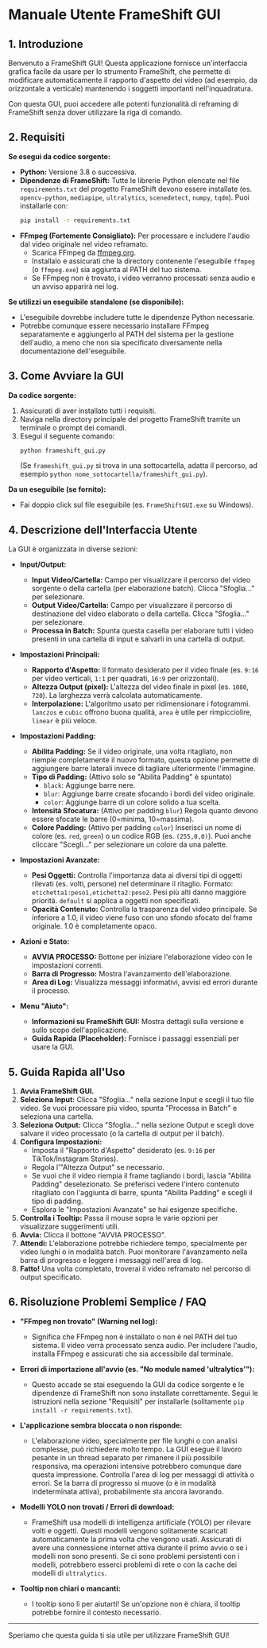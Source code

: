 # Manuale Utente FrameShift GUI

## 1. Introduzione

Benvenuto a FrameShift GUI! Questa applicazione fornisce un'interfaccia grafica facile da usare per lo strumento FrameShift, che permette di modificare automaticamente il rapporto d'aspetto dei video (ad esempio, da orizzontale a verticale) mantenendo i soggetti importanti nell'inquadratura.

Con questa GUI, puoi accedere alle potenti funzionalità di reframing di FrameShift senza dover utilizzare la riga di comando.

## 2. Requisiti

**Se esegui da codice sorgente:**

*   **Python:** Versione 3.8 o successiva.
*   **Dipendenze di FrameShift:** Tutte le librerie Python elencate nel file `requirements.txt` del progetto FrameShift devono essere installate (es. `opencv-python`, `mediapipe`, `ultralytics`, `scenedetect`, `numpy`, `tqdm`). Puoi installarle con:
    ```bash
    pip install -r requirements.txt
    ```
*   **FFmpeg (Fortemente Consigliato):** Per processare e includere l'audio dal video originale nel video reframato.
    *   Scarica FFmpeg da [ffmpeg.org](https://ffmpeg.org/download.html).
    *   Installalo e assicurati che la directory contenente l'eseguibile `ffmpeg` (o `ffmpeg.exe`) sia aggiunta al PATH del tuo sistema.
    *   Se FFmpeg non è trovato, i video verranno processati senza audio e un avviso apparirà nei log.

**Se utilizzi un eseguibile standalone (se disponibile):**

*   L'eseguibile dovrebbe includere tutte le dipendenze Python necessarie.
*   Potrebbe comunque essere necessario installare FFmpeg separatamente e aggiungerlo al PATH del sistema per la gestione dell'audio, a meno che non sia specificato diversamente nella documentazione dell'eseguibile.

## 3. Come Avviare la GUI

**Da codice sorgente:**

1.  Assicurati di aver installato tutti i requisiti.
2.  Naviga nella directory principale del progetto FrameShift tramite un terminale o prompt dei comandi.
3.  Esegui il seguente comando:
    ```bash
    python frameshift_gui.py
    ```
    (Se `frameshift_gui.py` si trova in una sottocartella, adatta il percorso, ad esempio `python nome_sottocartella/frameshift_gui.py`).

**Da un eseguibile (se fornito):**

*   Fai doppio click sul file eseguibile (es. `FrameShiftGUI.exe` su Windows).

## 4. Descrizione dell'Interfaccia Utente

La GUI è organizzata in diverse sezioni:

*   **Input/Output:**
    *   **Input Video/Cartella:** Campo per visualizzare il percorso del video sorgente o della cartella (per elaborazione batch). Clicca "Sfoglia..." per selezionare.
    *   **Output Video/Cartella:** Campo per visualizzare il percorso di destinazione del video elaborato o della cartella. Clicca "Sfoglia..." per selezionare.
    *   **Processa in Batch:** Spunta questa casella per elaborare tutti i video presenti in una cartella di input e salvarli in una cartella di output.

*   **Impostazioni Principali:**
    *   **Rapporto d'Aspetto:** Il formato desiderato per il video finale (es. `9:16` per video verticali, `1:1` per quadrati, `16:9` per orizzontali).
    *   **Altezza Output (pixel):** L'altezza del video finale in pixel (es. `1080`, `720`). La larghezza verrà calcolata automaticamente.
    *   **Interpolazione:** L'algoritmo usato per ridimensionare i fotogrammi. `lanczos` e `cubic` offrono buona qualità, `area` è utile per rimpicciolire, `linear` è più veloce.

*   **Impostazioni Padding:**
    *   **Abilita Padding:** Se il video originale, una volta ritagliato, non riempie completamente il nuovo formato, questa opzione permette di aggiungere barre laterali invece di tagliare ulteriormente l'immagine.
    *   **Tipo di Padding:** (Attivo solo se "Abilita Padding" è spuntato)
        *   `black`: Aggiunge barre nere.
        *   `blur`: Aggiunge barre create sfocando i bordi del video originale.
        *   `color`: Aggiunge barre di un colore solido a tua scelta.
    *   **Intensità Sfocatura:** (Attivo per padding `blur`) Regola quanto devono essere sfocate le barre (0=minima, 10=massima).
    *   **Colore Padding:** (Attivo per padding `color`) Inserisci un nome di colore (es. `red`, `green`) o un codice RGB (es. `(255,0,0)`). Puoi anche cliccare "Scegli..." per selezionare un colore da una palette.

*   **Impostazioni Avanzate:**
    *   **Pesi Oggetti:** Controlla l'importanza data ai diversi tipi di oggetti rilevati (es. volti, persone) nel determinare il ritaglio. Formato: `etichetta1:peso1,etichetta2:peso2`. Pesi più alti danno maggiore priorità. `default` si applica a oggetti non specificati.
    *   **Opacità Contenuto:** Controlla la trasparenza del video principale. Se inferiore a 1.0, il video viene fuso con uno sfondo sfocato del frame originale. 1.0 è completamente opaco.

*   **Azioni e Stato:**
    *   **AVVIA PROCESSO:** Bottone per iniziare l'elaborazione video con le impostazioni correnti.
    *   **Barra di Progresso:** Mostra l'avanzamento dell'elaborazione.
    *   **Area di Log:** Visualizza messaggi informativi, avvisi ed errori durante il processo.

*   **Menu "Aiuto":**
    *   **Informazioni su FrameShift GUI:** Mostra dettagli sulla versione e sullo scopo dell'applicazione.
    *   **Guida Rapida (Placeholder):** Fornisce i passaggi essenziali per usare la GUI.

## 5. Guida Rapida all'Uso

1.  **Avvia FrameShift GUI.**
2.  **Seleziona Input:** Clicca "Sfoglia..." nella sezione Input e scegli il tuo file video. Se vuoi processare più video, spunta "Processa in Batch" e seleziona una cartella.
3.  **Seleziona Output:** Clicca "Sfoglia..." nella sezione Output e scegli dove salvare il video processato (o la cartella di output per il batch).
4.  **Configura Impostazioni:**
    *   Imposta il "Rapporto d'Aspetto" desiderato (es. `9:16` per TikTok/Instagram Stories).
    *   Regola l'"Altezza Output" se necessario.
    *   Se vuoi che il video riempia il frame tagliando i bordi, lascia "Abilita Padding" deselezionato. Se preferisci vedere l'intero contenuto ritagliato con l'aggiunta di barre, spunta "Abilita Padding" e scegli il tipo di padding.
    *   Esplora le "Impostazioni Avanzate" se hai esigenze specifiche.
5.  **Controlla i Tooltip:** Passa il mouse sopra le varie opzioni per visualizzare suggerimenti utili.
6.  **Avvia:** Clicca il bottone "AVVIA PROCESSO".
7.  **Attendi:** L'elaborazione potrebbe richiedere tempo, specialmente per video lunghi o in modalità batch. Puoi monitorare l'avanzamento nella barra di progresso e leggere i messaggi nell'area di log.
8.  **Fatto!** Una volta completato, troverai il video reframato nel percorso di output specificato.

## 6. Risoluzione Problemi Semplice / FAQ

*   **"FFmpeg non trovato" (Warning nel log):**
    *   Significa che FFmpeg non è installato o non è nel PATH del tuo sistema. Il video verrà processato senza audio. Per includere l'audio, installa FFmpeg e assicurati che sia accessibile dal terminale.

*   **Errori di importazione all'avvio (es. "No module named 'ultralytics'"):**
    *   Questo accade se stai eseguendo la GUI da codice sorgente e le dipendenze di FrameShift non sono installate correttamente. Segui le istruzioni nella sezione "Requisiti" per installarle (solitamente `pip install -r requirements.txt`).

*   **L'applicazione sembra bloccata o non risponde:**
    *   L'elaborazione video, specialmente per file lunghi o con analisi complesse, può richiedere molto tempo. La GUI esegue il lavoro pesante in un thread separato per rimanere il più possibile responsiva, ma operazioni intensive potrebbero comunque dare questa impressione. Controlla l'area di log per messaggi di attività o errori. Se la barra di progresso si muove (o è in modalità indeterminata attiva), probabilmente sta ancora lavorando.

*   **Modelli YOLO non trovati / Errori di download:**
    *   FrameShift usa modelli di intelligenza artificiale (YOLO) per rilevare volti e oggetti. Questi modelli vengono solitamente scaricati automaticamente la prima volta che vengono usati. Assicurati di avere una connessione internet attiva durante il primo avvio o se i modelli non sono presenti. Se ci sono problemi persistenti con i modelli, potrebbero esserci problemi di rete o con la cache dei modelli di `ultralytics`.

*   **Tooltip non chiari o mancanti:**
    *   I tooltip sono lì per aiutarti! Se un'opzione non è chiara, il tooltip potrebbe fornire il contesto necessario.

---
Speriamo che questa guida ti sia utile per utilizzare FrameShift GUI!
